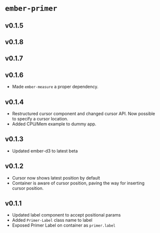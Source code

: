 # `ember-primer`
## v0.1.5

## v0.1.8

## v0.1.7

## v0.1.6

- Made `ember-measure` a proper dependency.

## v0.1.4

- Restructured cursor component and changed cursor API. Now possible to specify a cursor location.
- Added CPU/Mem example to dummy app.

## v0.1.3

- Updated ember-d3 to latest beta

## v0.1.2
- Cursor now shows latest position by default
- Container is aware of cursor position, paving the way for inserting cursor position.

## v0.1.1
- Updated label component to accept positional params
- Added `Primer-Label` class name to label
- Exposed Primer Label on container as `primer.label`

